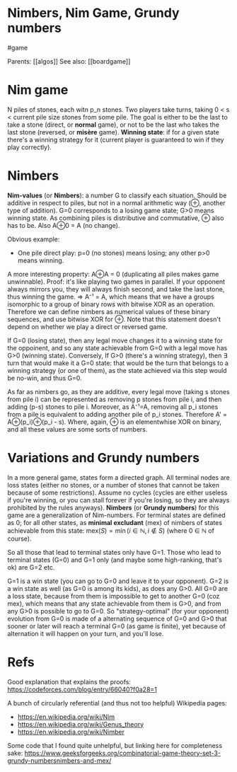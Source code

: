 # Nimbers, Nim Game, Grundy numbers

#game

Parents: [[algos]]
See also: [[boardgame]]

# Nim game

N piles of stones, each witn p_n stones. Two players take turns, taking 0 < s < current pile size stones from some pile. The goal is either to be the last to take a stone (direct, or **normal** game), or not to be the last who takes the last stone (reversed, or **misère** game). **Winning state**: if for a given state there's a winning strategy for it (current player is guaranteed to win if they play correctly).

# Nimbers

**Nim-values** (or **Nimbers**): a number G to classify each situation. Should be additive in respect to piles, but not in a normal arithmetic way (⊕, another type of addition). G=0 corresponds to a losing game state; G>0 means winning state. As combining piles is distributive and commutative, ⊕ also has to be. Also A⊕0 = A (no change).

Obvious example:
* One pile direct play: p=0 (no stones) means losing; any other p>0 means winning.

A more interesting property: A⊕A = 0 (duplicating all piles makes game unwinnable). Proof: it's like playing two games in parallel. If your opponent always mirrors you, they will always finish second, and take the last stone, thus winning the game. ⇒ A⁻¹ = A, which means that we have a groups isomorphic to a group of binary rows with bitwise XOR as an operation. Therefore we can define nimbers as numerical values of these binary sequences, and use bitwise XOR for ⊕. Note that this statement doesn't depend on whether we play a direct or reversed game.

If G=0 (losing state), then any legal move changes it to a winning state for the oppoinent, and so any state achievable from G=0 with a legal move has G>0 (winning state). Conversely, If G>0 (there's a winning strategy), then ∃ turn that would make it a G=0 state: that would be the turn that belongs to a winning strategy (or one of them), as the state achieved via this step would be no-win, and thus G=0.

As far as nimbers go, as they are additive, every legal move (taking s stones from pile i) can be represented as removing p stones from pile i, and then adding (p-s) stones to pile i. Moreover, as A⁻¹=A, removing all p_i stones from a pile is equivalent to adding another pile of p_i stones. Therefore A' = A⊕(p_i)⊕(p_i - s). Where, again, ⊕ is an elementwhise XOR on binary, and all these values are some sorts of numbers.

# Variations and Grundy numbers

In a more general game, states form a directed graph. All terminal nodes are loss states (either no stones, or a number of stones that cannot be taken because of some restrictions). Assume no cycles (cycles are either useless if you're winning, or you can stall forever if you're losing, so they are always prohibited by the rules anyways). **Nimbers** (or **Grundy numbers**) for this game are a generalization of Nim-numbers. For terminal states are defined as 0; for all other states, as **minimal excludant** (mex) of nimbers of states achievable from this state: $\text{mex}(S) = \min(i \in ℕ, i \notin S)$ (where 0 ∈ ℕ of course).

So all those that lead to terminal states only have G=1. Those who lead to terminal states (G=0) and G=1 only (and maybe some high-ranking, that's ok) are G=2 etc. 

G=1 is a win state (you can go to G=0 and leave it to your opponent). G=2 is a win state as well (as G=0 is among its kids), as does any G>0. All G=0 are a loss state, because from them is impossible to get to another G=0 (coz mex), which means that any state achievable from them is G>0, and from any G>0 is possible to go to G=0. So "strategy-optimal" (for your opponent) evolution from G=0 is made of a alternating sequence of G=0 and G>0 that sooner or later will reach a terminal G=0 (as game is finite), yet because of alternation it will happen on your turn, and you'll lose.

# Refs

Good explanation that explains the proofs:
https://codeforces.com/blog/entry/66040?f0a28=1

A bunch of circularly referential (and thus not too helpful) Wikipedia pages:
* https://en.wikipedia.org/wiki/Nim
* https://en.wikipedia.org/wiki/Genus_theory
* https://en.wikipedia.org/wiki/Nimber

Some code that I found quite unhelpful, but linking here for completeness sake:
https://www.geeksforgeeks.org/combinatorial-game-theory-set-3-grundy-numbersnimbers-and-mex/